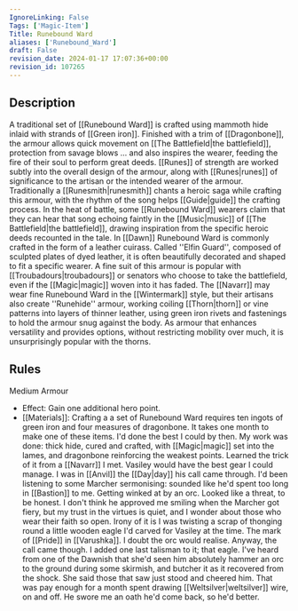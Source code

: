 ```yaml
---
IgnoreLinking: False
Tags: ['Magic-Item']
Title: Runebound Ward
aliases: ['Runebound_Ward']
draft: False
revision_date: 2024-01-17 17:07:36+00:00
revision_id: 107265
---
```


## Description
A traditional set of [[Runebound Ward]] is crafted using mammoth hide inlaid with strands of [[Green iron]]. Finished with a trim of [[Dragonbone]], the armour allows quick movement on [[The Battlefield|the battlefield]], protection from savage blows ... and also inspires the wearer, feeding the fire of their soul to perform great deeds. [[Runes]] of strength are worked subtly into the overall design of the armour, along with [[Runes|runes]] of significance to the artisan or the intended wearer of the armour.
Traditionally a [[Runesmith|runesmith]] chants a heroic saga while crafting this armour, with the rhythm of the song helps [[Guide|guide]] the crafting process. In the heat of battle, some [[Runebound Ward]] wearers claim that they can hear that song echoing faintly in the [[Music|music]] of [[The Battlefield|the battlefield]], drawing inspiration from the specific heroic deeds recounted in the tale. 
In [[Dawn]] Runebound Ward is commonly crafted in the form of a leather cuirass. Called ''Elfin Guard'', composed of sculpted plates of dyed leather, it is often beautifully decorated and shaped to fit a specific wearer. A fine suit of this armour is popular with [[Troubadours|troubadours]] or senators who choose to take the battlefield, even if the [[Magic|magic]] woven into it has faded.
The [[Navarr]] may wear fine Runebound Ward in the [[Wintermark]] style, but their artisans also create ''Runehide'' armour, working coiling [[Thorn|thorn]] or vine patterns into layers of thinner leather, using green iron rivets and fastenings to hold the armour snug against the body. As armour that enhances versatility and provides options, without restricting mobility over much, it is unsurprisingly popular with the thorns.
## Rules
Medium Armour
* Effect: Gain one additional hero point.
* [[Materials]]: Crafting a a set of Runebound Ward requires ten ingots of green iron and four measures of dragonbone. It takes one month to make one of these items.
I'd done the best I could by then. My work was done: thick hide, cured and crafted, with [[Magic|magic]] set into the lames, and dragonbone reinforcing the weakest points. Learned the trick of it from a [[Navarr]] I met. Vasiley would have the best gear I could manage. 
I was in [[Anvil]] the [[Day|day]] his call came through. I'd been listening to some Marcher sermonising: sounded like he'd spent too long in [[Bastion]] to me. Getting winked at by an orc. Looked like a threat, to be honest. I don't think he approved me smiling when the Marcher got fiery, but my trust in the virtues is quiet, and I wonder about those who wear their faith so open. Irony of it is I was twisting a scrap of thonging round a little wooden eagle I'd carved for Vasiley at the time. The mark of [[Pride]] in [[Varushka]]. I doubt the orc would realise.
Anyway, the call came though. I added one last talisman to it; that eagle. I've heard from one of the Dawnish that she'd seen him absolutely hammer an orc to the ground during some skirmish, and butcher it as it recovered from the shock. She said those that saw just stood and cheered him. That was pay enough for a month spent drawing [[Weltsilver|weltsilver]] wire, on and off.
He swore me an oath he'd come back, so he'd better.